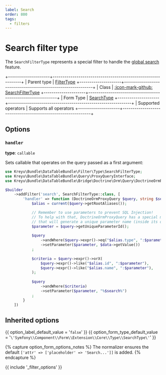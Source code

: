 ```yaml
---
label: Search
order: 800
tags:
  - filters
---
```


# Search filter type

The `SearchFilterType` represents a special filter to handle the [global search](../../../features/global-search.md) feature.

+---------------------+--------------------------------------------------------------+
| Parent type         | [FilterType](filter.md)
+---------------------+--------------------------------------------------------------+
| Class               | [:icon-mark-github: SearchFilterType](https://github.com/Kreyu/data-table-bundle/blob/main/src/Filter/Type/SearchFilterType.php)
+---------------------+--------------------------------------------------------------+
| Form Type           | [SearchType](https://symfony.com/doc/current/reference/forms/types/search.html)
+---------------------+--------------------------------------------------------------+
| Supported operators | Supports all operators
+---------------------+--------------------------------------------------------------+

## Options

### `handler`

**type**: `callable`

Sets callable that operates on the query passed as a first argument:

```php #
use Kreyu\Bundle\DataTableBundle\Filter\Type\SearchFilterType;
use Kreyu\Bundle\DataTableBundle\Query\ProxyQueryInterface;
use Kreyu\Bundle\DataTableBundle\Bridge\Doctrine\Orm\Query\DoctrineOrmProxyQuery;

$builder
    ->addFilter('search', SearchFilterType::class, [
        'handler' => function (DoctrineOrmProxyQuery $query, string $search): void {
            $alias = current($query->getRootAliases());

            // Remember to use parameters to prevent SQL Injection!
            // To help with that, DoctrineOrmProxyQuery has a special method "getUniqueParameterId",
            // that will generate a unique parameter name (inside its query context), handy!
            $parameter = $query->getUniqueParameterId(); 
            
            $query
                ->andWhere($query->expr()->eq("$alias.type", ":$parameter"))
                ->setParameter($parameter, $data->getValue())
            ;
            
            $criteria = $query->expr()->orX(
                $query->expr()->like("$alias.id", ":$parameter"),
                $query->expr()->like("$alias.name", ":$parameter"),
            );
            
            $query
                ->andWhere($criteria)
                ->setParameter($parameter, "%$search%")
            ;
        } 
    ])
```

## Inherited options

{{ option_label_default_value = '`false`' }}
{{ option_form_type_default_value = '`\'Symfony\\Component\\Form\\Extension\\Core\\Type\\SearchType\'`' }}

{% capture option_form_options_notes %}
The normalizer ensures the default `['attr' => ['placeholder' => 'Search...']]` is added.
{% endcapture %}

{{ include '_filter_options' }}
